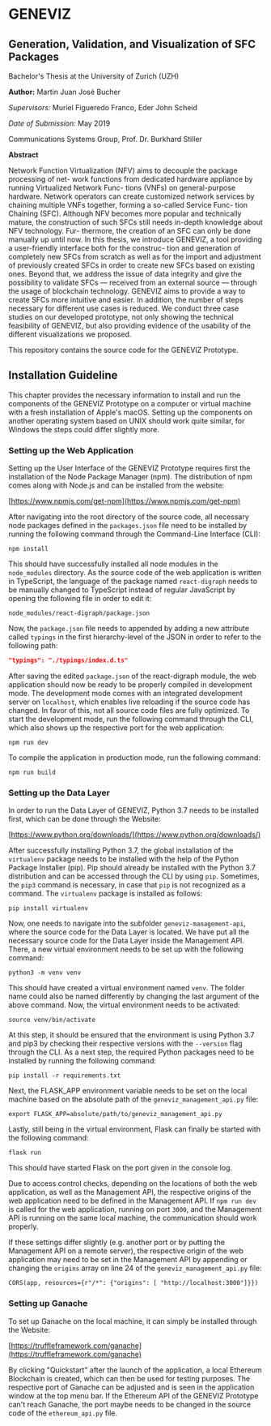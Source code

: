# GENEVIZ
## Generation, Validation, and Visualization of SFC Packages

Bachelor's Thesis at the University of Zurich (UZH)

**Author:** Martin Juan José Bucher

*Supervisors:* Muriel Figueredo Franco, Eder John Scheid

*Date of Submission:* May 2019

Communications Systems Group, Prof. Dr. Burkhard Stiller

**Abstract**

Network Function Virtualization (NFV) aims to decouple the package processing of net- work functions from dedicated hardware appliance by running Virtualized Network Func- tions (VNFs) on general-purpose hardware. Network operators can create customized network services by chaining multiple VNFs together, forming a so-called Service Func- tion Chaining (SFC). Although NFV becomes more popular and technically mature, the construction of such SFCs still needs in-depth knowledge about NFV technology. Fur- thermore, the creation of an SFC can only be done manually up until now. In this thesis, we introduce GENEVIZ, a tool providing a user-friendly interface both for the construc- tion and generation of completely new SFCs from scratch as well as for the import and adjustment of previously created SFCs in order to create new SFCs based on existing ones. Beyond that, we address the issue of data integrity and give the possibility to validate SFCs — received from an external source — through the usage of blockchain technology. GENEVIZ aims to provide a way to create SFCs more intuitive and easier. In addition, the number of steps necessary for different use cases is reduced. We conduct three case studies on our developed prototype, not only showing the technical feasibility of GENEVIZ, but also providing evidence of the usability of the different visualizations we proposed.

This repository contains the source code for the GENEVIZ Prototype.

## Installation Guideline

This chapter provides the necessary information to install and run the components of the GENEVIZ Prototype on a computer or virtual machine with a fresh installation of Apple's macOS. Setting up the components on another operating system based on UNIX should work quite similar, for Windows the steps could differ slightly more.

### Setting up the Web Application

Setting up the User Interface of the GENEVIZ Prototype requires first the installation of the Node Package Manager (npm). The distribution of npm comes along with Node.js and can be installed from the website:

[https://www.npmjs.com/get-npm](https://www.npmjs.com/get-npm)

After navigating into the root directory of the source code, all necessary node packages defined in the ```packages.json``` file need to be installed by running the following command through the Command-Line Interface (CLI):

```
npm install
```

This should have successfully installed all node modules in the ```node_modules``` directory. As the source code of the web application is written in TypeScript, the language of the package named ```react-digraph``` needs to be manually changed to TypeScript instead of regular JavaScript by opening the following file in order to edit it:

```
node_modules/react-digraph/package.json
```

Now, the ```package.json``` file needs to appended by adding a new attribute called ```typings``` in the first hierarchy-level of the JSON in order to refer to the following path:

```json
"typings": "./typings/index.d.ts"
```

After saving the edited ```package.json``` of the react-digraph module, the web application should now be ready to be properly compiled in development mode. The development mode comes with an integrated development server on ```localhost```, which enables live reloading if the source code has changed. In favor of this, not all source code files are fully optimized. To start the development mode, run the following command through the CLI, which also shows up the respective port for the web application:

```
npm run dev
```

To compile the application in production mode, run the following command:

```
npm run build
```

### Setting up the Data Layer

In order to run the Data Layer of GENEVIZ, Python 3.7 needs to be installed first, which can be done through the Website:

[https://www.python.org/downloads/](https://www.python.org/downloads/)

After successfully installing Python 3.7, the global installation of the ```virtualenv``` package needs to be installed with the help of the Python Package Installer (pip). Pip should already be installed with the Python 3.7 distribution and can be accessed through the CLI by using ```pip```. Sometimes, the ```pip3``` command is necessary, in case that ```pip``` is not recognized as a command. The ```virtualenv``` package is installed as follows:

```
pip install virtualenv
```

Now, one needs to navigate into the subfolder ```geneviz-management-api```, where the source code for the Data Layer is located. We have put all the necessary source code for the Data Layer inside the Management API. There, a new virtual environment needs to be set up with the following command:

```
python3 -m venv venv
```

This should have created a virtual environment named ```venv```. The folder name could also be named differently by changing the last argument of the above command. Now, the virtual environment needs to be activated:

```
source venv/bin/activate
```

At this step, it should be ensured that the environment is using Python 3.7 and pip3 by checking their respective versions with the ```--version``` flag through the CLI. As a next step, the required Python packages need to be installed by running the following command:

```
pip install -r requirements.txt
```

Next, the FLASK_APP environment variable needs to be set on the local machine based on the absolute path of the ```geneviz_management_api.py``` file:

```
export FLASK_APP=absolute/path/to/geneviz_management_api.py
```

Lastly, still being in the virtual environment, Flask can finally be started with the following command:

```
flask run
```

This should have started Flask on the port given in the console log.

Due to access control checks, depending on the locations of both the web application, as well as the Management API, the respective origins of the web application need to be defined in the Management API. If ```npm run dev``` is called for the web application, running on port ```3000```, and the Management API is running on the same local machine, the communication should work properly. 

If these settings differ slightly (e.g. another port or by putting the Management API on a remote server), the respective origin of the web application may need to be set in the Management API by appending or changing the ```origins``` array on line 24 of the ```geneviz_management_api.py``` file:

```
CORS(app, resources={r"/*": {"origins": [ "http://localhost:3000"]}})
```

### Setting up Ganache
To set up Ganache on the local machine, it can simply be installed through the Website:

[https://truffleframework.com/ganache](https://truffleframework.com/ganache)

By clicking "Quickstart" after the launch of the application, a local Ethereum Blockchain is created, which can then be used for testing purposes. The respective port of Ganache can be adjusted and is seen in the application window at the top menu bar. If the Ethereum API of the GENEVIZ Prototype can't reach Ganache, the port maybe needs to be changed in the source code of the ```ethereum_api.py``` file.
